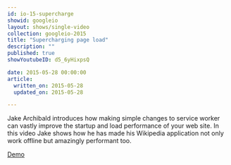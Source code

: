 ```yaml
---
id: io-15-supercharge
showid: googleio
layout: shows/single-video
collection: googleio-2015
title: "Supercharging page load"
description: ""
published: true
showYoutubeID: d5_6yHixpsQ

date: 2015-05-28 00:00:00
article:
  written_on: 2015-05-28
  updated_on: 2015-05-28

---
```

Jake Archibald introduces how making simple changes to service worker can vastly improve 
the startup and load performance of your web site.  In this video Jake shows how he has 
made his Wikipedia application not only work offline but amazingly performant too. 

[Demo](https://wiki-offline.jakearchibald.com)

